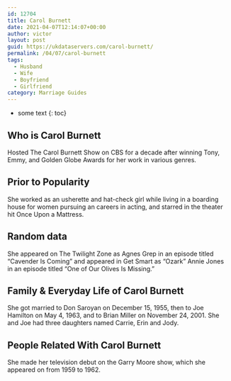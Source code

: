 ```yaml
---
id: 12704
title: Carol Burnett
date: 2021-04-07T12:14:07+00:00
author: victor
layout: post
guid: https://ukdataservers.com/carol-burnett/
permalink: /04/07/carol-burnett
tags:
  - Husband
  - Wife
  - Boyfriend
  - Girlfriend
category: Marriage Guides
---
```


* some text
{: toc}


## Who is Carol Burnett



Hosted The Carol Burnett Show on CBS for a decade after winning Tony, Emmy, and Golden Globe Awards for her work in various genres.

                
                
                
## Prior to Popularity



She worked as an usherette and hat-check girl while living in a boarding house for women pursuing an careers in acting, and starred in the theater hit Once Upon a Mattress.

                
                
                
## Random data



She appeared on The Twilight Zone as Agnes Grep in an episode titled &#8220;Cavender Is Coming&#8221; and appeared in Get Smart as &#8220;Ozark&#8221; Annie Jones in an episode titled &#8220;One of Our Olives Is Missing.&#8221;

                
                
                
## Family & Everyday Life of Carol Burnett



She got married to Don Saroyan on December 15, 1955, then to Joe Hamilton on May 4, 1963, and to Brian Miller on November 24, 2001. She and Joe had three daughters named Carrie, Erin and Jody.

                
                
                
## People Related With Carol Burnett



She made her television debut on the Garry Moore show, which she appeared on from 1959 to 1962.

                
              
            
          
          
          